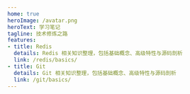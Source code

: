 ```yaml
---
home: true
heroImage: /avatar.png
heroText: 学习笔记
tagline: 技术修炼之路
features:
- title: Redis
  details: Redis 相关知识整理，包括基础概念、高级特性与源码剖析
  link: /redis/basics/
- title: Git
  details: Git 相关知识整理，包括基础概念、高级特性与源码剖析
  link: /git/basics/
---
```


